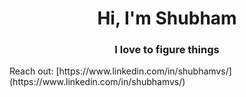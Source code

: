 <h1 align="center">Hi, I'm Shubham</h1>
<h3 align="center">I love to figure things</h3>
Reach out: [https://www.linkedin.com/in/shubhamvs/](https://www.linkedin.com/in/shubhamvs/)

